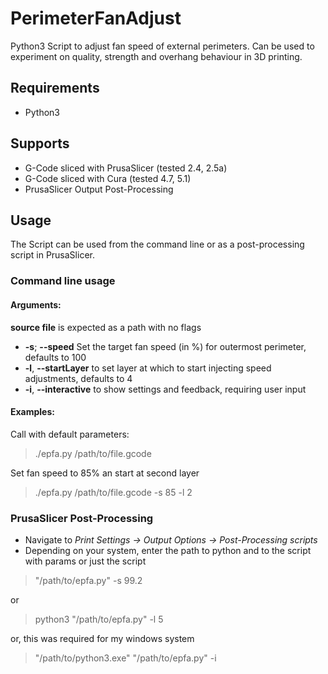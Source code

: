 # PerimeterFanAdjust
Python3 Script to adjust fan speed of external perimeters. Can be used to experiment on quality, strength and overhang behaviour in 3D printing.

## Requirements
- Python3

## Supports
- G-Code sliced with PrusaSlicer (tested 2.4, 2.5a)
- G-Code sliced with Cura (tested 4.7, 5.1)
- PrusaSlicer Output Post-Processing

## Usage
The Script can be used from the command line or as a post-processing script in PrusaSlicer.

### Command line usage
#### Arguments:
**source file** is expected as a path with no flags
- **-s**; **--speed**	Set the target fan speed (in %) for outermost perimeter, defaults to 100
- **-l**, **--startLayer**  to set layer at which to start injecting speed adjustments, defaults to 4
- **-i**, **--interactive** to show settings and feedback, requiring user input

#### Examples: 
Call with default parameters:
> ./epfa.py /path/to/file.gcode

Set fan speed to 85% an start at second layer
> ./epfa.py /path/to/file.gcode -s 85 -l 2

### PrusaSlicer Post-Processing
- Navigate to _Print Settings -> Output Options -> Post-Processing scripts_
- Depending on your system, enter the path to python and to the script with params or just the script 
> "/path/to/epfa.py" -s 99.2

or
> python3 "/path/to/epfa.py" -l 5

or, this was required for my windows system
> "/path/to/python3.exe" "/path/to/epfa.py" -i
